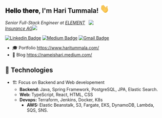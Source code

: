 <h2> 𝐇𝐞𝐥𝐥𝐨 𝐭𝐡𝐞𝐫𝐞, I'm Hari Tummala! <img src="https://raw.githubusercontent.com/ABSphreak/ABSphreak/master/gifs/Hi.gif" width="30px"></h2>
<img align='right' src="https://media.giphy.com/media/M9gbBd9nbDrOTu1Mqx/giphy.gif" width="230">
<p><em>Senior Full-Stack Engineer at <a href="https://www.element.in/">ELEMENT Insurance AG</a><img src="https://media.giphy.com/media/WUlplcMpOCEmTGBtBW/giphy.gif" width="30"> 
</em></p>

[![Linkedin Badge](https://img.shields.io/badge/-nameishari-blue?style=flat-square&logo=Linkedin&logoColor=white&link=https://www.linkedin.com/in/harshkumarkhatri/)](https://www.linkedin.com/in/nameishari/) [![Medium Badge](https://img.shields.io/badge/-@nameishari-03a57a?style=flat-square&labelColor=000000&logo=Medium&link=https://medium.com/@mailharshkhatri/)](https://nameishari.medium.com)
[![Gmail Badge](https://img.shields.io/badge/-hari.tummala88@gmail.com-c14438?style=flat-square&logo=Gmail&logoColor=white&link=mailto:hari.tummala88@gmail.com)](mailto:hari.tummala88@gmail.com)

- 🎓 Portfolio https://www.haritummala.com/
- 🎨 Blog https://nameishari.medium.com/

## 🔧 Technologies

- 🏗 Focus on Backend and Web developement
  - <b>Backend: </b>Java, Spring Framework, PostgreSQL, JPA, Elastic Search.
  - <b>Web: </b>TypeScript, React, HTML, CSS 
  - <b>Devops: </b>Terraform, Jenkins, Docker, K8s
    - <b>AWS: </b>Elastic Beanstalk, S3, Fargate, EKS, DynamoDB, Lambda, SQS, SNS.
